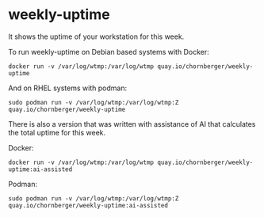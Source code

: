 # weekly-uptime

It shows the uptime of your workstation for this week.

To run weekly-uptime on Debian based systems with Docker:
```
docker run -v /var/log/wtmp:/var/log/wtmp quay.io/chornberger/weekly-uptime
```
And on RHEL systems with podman:
```
sudo podman run -v /var/log/wtmp:/var/log/wtmp:Z quay.io/chornberger/weekly-uptime
```
There is also a version that was written with assistance of AI that calculates the total uptime for this week.

Docker:
```
docker run -v /var/log/wtmp:/var/log/wtmp quay.io/chornberger/weekly-uptime:ai-assisted
```
Podman:
```
sudo podman run -v /var/log/wtmp:/var/log/wtmp:Z quay.io/chornberger/weekly-uptime:ai-assisted
```
